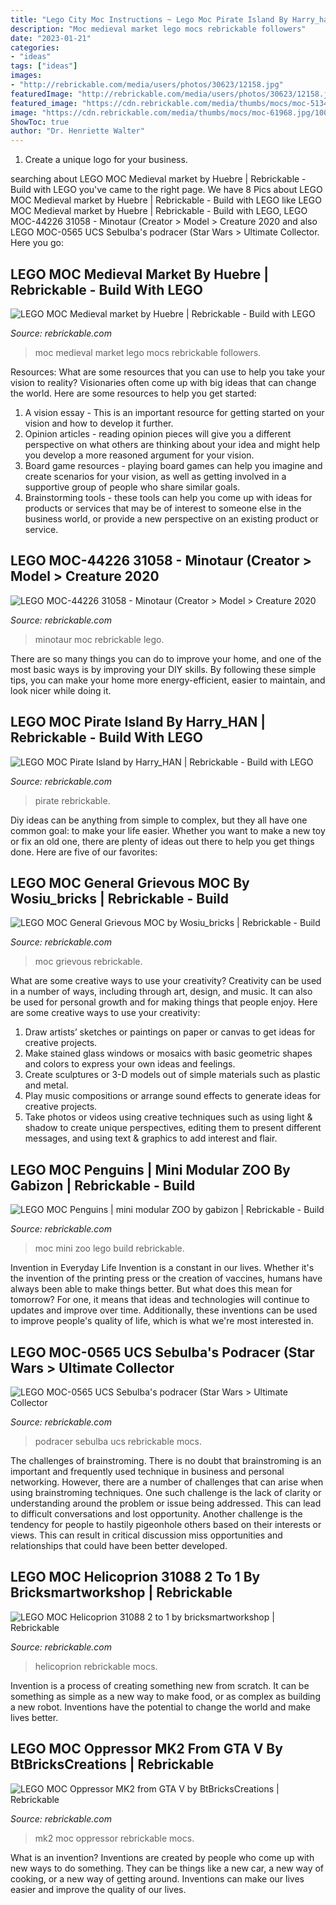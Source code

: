```yaml
---
title: "Lego City Moc Instructions ~ Lego Moc Pirate Island By Harry_han"
description: "Moc medieval market lego mocs rebrickable followers"
date: "2023-01-21"
categories:
- "ideas"
tags: ["ideas"]
images:
- "http://rebrickable.com/media/users/photos/30623/12158.jpg"
featuredImage: "http://rebrickable.com/media/users/photos/30623/12158.jpg"
featured_image: "https://cdn.rebrickable.com/media/thumbs/mocs/moc-51349.jpg/1000x800p.jpg"
image: "https://cdn.rebrickable.com/media/thumbs/mocs/moc-61968.jpg/1000x800p.jpg"
ShowToc: true
author: "Dr. Henriette Walter"
---
```



1. Create a unique logo for your business.

	

		
searching about LEGO MOC Medieval market by Huebre | Rebrickable - Build with LEGO you've came to the right page. We have 8 Pics about LEGO MOC Medieval market by Huebre | Rebrickable - Build with LEGO like LEGO MOC Medieval market by Huebre | Rebrickable - Build with LEGO, LEGO MOC-44226 31058 - Minotaur (Creator &gt; Model &gt; Creature 2020 and also LEGO MOC-0565 UCS Sebulba&#039;s podracer (Star Wars &gt; Ultimate Collector. Here you go:
		
    
## LEGO MOC Medieval Market By Huebre | Rebrickable - Build With LEGO

<img loading=lazy src="https://cdn.rebrickable.com/media/thumbs/mocs/moc-43657.jpg/1000x800p.jpg" onerror="this.onerror=null;this.src='https://tse4.mm.bing.net/th?id=OIP.kGTSlnmHsweetPs_XusPRwHaF7&amp;pid=15.1';" alt="LEGO MOC Medieval market by Huebre | Rebrickable - Build with LEGO">

_Source: rebrickable.com_

>moc medieval market lego mocs rebrickable followers. 

	

Resources: What are some resources that you can use to help you take your vision to reality?
Visionaries often come up with big ideas that can change the world. Here are some resources to help you get started: 
1. A vision essay - This is an important resource for getting started on your vision and how to develop it further. 
2. Opinion articles - reading opinion pieces will give you a different perspective on what others are thinking about your idea and might help you develop a more reasoned argument for your vision. 
3. Board game resources - playing board games can help you imagine and create scenarios for your vision, as well as getting involved in a supportive group of people who share similar goals. 
4. Brainstorming tools - these tools can help you come up with ideas for products or services that may be of interest to someone else in the business world, or provide a new perspective on an existing product or service.

    
## LEGO MOC-44226 31058 - Minotaur (Creator &gt; Model &gt; Creature 2020

<img loading=lazy src="https://cdn.rebrickable.com/media/thumbs/mocs/moc-44226.jpg/1000x800p.jpg?1591257197.2488716" onerror="this.onerror=null;this.src='https://tse2.mm.bing.net/th?id=OIP.kH9xmOvr1KY1nq9WUxtsDQHaF7&amp;pid=15.1';" alt="LEGO MOC-44226 31058 - Minotaur (Creator &gt; Model &gt; Creature 2020">

_Source: rebrickable.com_

>minotaur moc rebrickable lego. 

	

There are so many things you can do to improve your home, and one of the most basic ways is by improving your DIY skills. By following these simple tips, you can make your home more energy-efficient, easier to maintain, and look nicer while doing it.

    
## LEGO MOC Pirate Island By Harry_HAN | Rebrickable - Build With LEGO

<img loading=lazy src="https://cdn.rebrickable.com/media/thumbs/mocs/moc-53608.jpg/1000x800.jpg?1602118143.4055724" onerror="this.onerror=null;this.src='https://tse4.mm.bing.net/th?id=OIP.IF4OjuW2vddQMOWJqjsIgAHaFj&amp;pid=15.1';" alt="LEGO MOC Pirate Island by Harry_HAN | Rebrickable - Build with LEGO">

_Source: rebrickable.com_

>pirate rebrickable. 

	

Diy ideas can be anything from simple to complex, but they all have one common goal: to make your life easier. Whether you want to make a new toy or fix an old one, there are plenty of ideas out there to help you get things done. Here are five of our favorites: 

    
## LEGO MOC General Grievous MOC By Wosiu_bricks | Rebrickable - Build

<img loading=lazy src="https://cdn.rebrickable.com/media/thumbs/mocs/moc-61968.jpg/1000x800p.jpg" onerror="this.onerror=null;this.src='https://tse1.mm.bing.net/th?id=OIP.n-OjajvTXBLPHq5T3pdA-AHaF7&amp;pid=15.1';" alt="LEGO MOC General Grievous MOC by Wosiu_bricks | Rebrickable - Build">

_Source: rebrickable.com_

>moc grievous rebrickable. 

	

What are some creative ways to use your creativity?
Creativity can be used in a number of ways, including through art, design, and music. It can also be used for personal growth and for making things that people enjoy. Here are some creative ways to use your creativity: 
1. Draw artists’ sketches or paintings on paper or canvas to get ideas for creative projects. 
2. Make stained glass windows or mosaics with basic geometric shapes and colors to express your own ideas and feelings. 
3. Create sculptures or 3-D models out of simple materials such as plastic and metal. 
4. Play music compositions or arrange sound effects to generate ideas for creative projects. 
5. Take photos or videos using creative techniques such as using light & shadow to create unique perspectives, editing them to present different messages, and using text & graphics to add interest and flair.

    
## LEGO MOC Penguins | Mini Modular ZOO By Gabizon | Rebrickable - Build

<img loading=lazy src="https://cdn.rebrickable.com/media/thumbs/mocs/moc-51349.jpg/1000x800p.jpg" onerror="this.onerror=null;this.src='https://tse3.mm.bing.net/th?id=OIP.pIixFSYAjlVMYVZYS-ezUAHaF7&amp;pid=15.1';" alt="LEGO MOC Penguins | mini modular ZOO by gabizon | Rebrickable - Build">

_Source: rebrickable.com_

>moc mini zoo lego build rebrickable. 

	

Invention in Everyday Life
Invention is a constant in our lives. Whether it's the invention of the printing press or the creation of vaccines, humans have always been able to make things better. But what does this mean for tomorrow? For one, it means that ideas and technologies will continue to updates and improve over time. Additionally, these inventions can be used to improve people's quality of life, which is what we're most interested in.

    
## LEGO MOC-0565 UCS Sebulba&#039;s Podracer (Star Wars &gt; Ultimate Collector

<img loading=lazy src="http://rebrickable.com/media/users/photos/30623/12158.jpg" onerror="this.onerror=null;this.src='https://tse2.mm.bing.net/th?id=OIP.tpKjUYnFNh4v50XyGrijCAHaEK&amp;pid=15.1';" alt="LEGO MOC-0565 UCS Sebulba&#039;s podracer (Star Wars &gt; Ultimate Collector">

_Source: rebrickable.com_

>podracer sebulba ucs rebrickable mocs. 

	

The challenges of brainstroming.
There is no doubt that brainstroming is an important and frequently used technique in business and personal networking. However, there are a number of challenges that can arise when using brainstroming techniques. One such challenge is the lack of clarity or understanding around the problem or issue being addressed. This can lead to difficult conversations and lost opportunity. Another challenge is the tendency for people to hastily pigeonhole others based on their interests or views. This can result in critical discussion miss opportunities and relationships that could have been better developed.

    
## LEGO MOC Helicoprion 31088 2 To 1 By Bricksmartworkshop | Rebrickable

<img loading=lazy src="https://cdn.rebrickable.com/media/thumbs/mocs/moc-54989.jpg/1000x800p.jpg" onerror="this.onerror=null;this.src='https://tse4.mm.bing.net/th?id=OIP.3YhmwHiITz8B5zyjBvVabQHaF7&amp;pid=15.1';" alt="LEGO MOC Helicoprion 31088 2 to 1 by bricksmartworkshop | Rebrickable">

_Source: rebrickable.com_

>helicoprion rebrickable mocs. 

	

Invention is a process of creating something new from scratch. It can be something as simple as a new way to make food, or as complex as building a new robot. Inventions have the potential to change the world and make lives better.

    
## LEGO MOC Oppressor MK2 From GTA V By BtBricksCreations | Rebrickable

<img loading=lazy src="https://cdn.rebrickable.com/media/thumbs/mocs/moc-60833.jpg/1000x800p.jpg" onerror="this.onerror=null;this.src='https://tse4.mm.bing.net/th?id=OIP.3StXt5VJyAo7hHNiV4G0wAHaF7&amp;pid=15.1';" alt="LEGO MOC Oppressor MK2 from GTA V by BtBricksCreations | Rebrickable">

_Source: rebrickable.com_

>mk2 moc oppressor rebrickable mocs. 

	

What is an invention?
Inventions are created by people who come up with new ways to do something. They can be things like a new car, a new way of cooking, or a new way of getting around. Inventions can make our lives easier and improve the quality of our lives.

